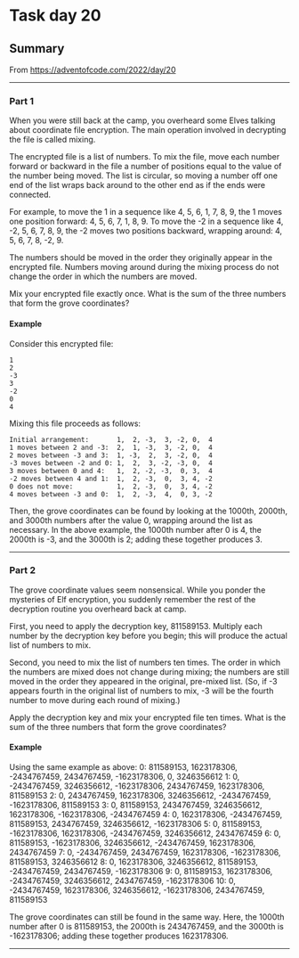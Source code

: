 # Task day 20

## Summary

From https://adventofcode.com/2022/day/20

---

### Part 1

When you were still back at the camp, you overheard some Elves talking about coordinate file encryption. The main operation involved in decrypting the file is called mixing.

The encrypted file is a list of numbers. To mix the file, move each number forward or backward in the file a number of positions equal to the value of the number being moved. The list is circular, so moving a number off one end of the list wraps back around to the other end as if the ends were connected.

For example, to move the 1 in a sequence like 4, 5, 6, 1, 7, 8, 9, the 1 moves one position forward: 4, 5, 6, 7, 1, 8, 9. To move the -2 in a sequence like 4, -2, 5, 6, 7, 8, 9, the -2 moves two positions backward, wrapping around: 4, 5, 6, 7, 8, -2, 9.

The numbers should be moved in the order they originally appear in the encrypted file. Numbers moving around during the mixing process do not change the order in which the numbers are moved.

Mix your encrypted file exactly once. What is the sum of the three numbers that form the grove coordinates?


#### Example

Consider this encrypted file:
```
1
2
-3
3
-2
0
4
```
Mixing this file proceeds as follows:
```
Initial arrangement:       1,  2, -3,  3, -2, 0,  4
1 moves between 2 and -3:  2,  1, -3,  3, -2, 0,  4
2 moves between -3 and 3:  1, -3,  2,  3, -2, 0,  4
-3 moves between -2 and 0: 1,  2,  3, -2, -3, 0,  4
3 moves between 0 and 4:   1,  2, -2, -3,  0, 3,  4
-2 moves between 4 and 1:  1,  2, -3,  0,  3, 4, -2
0 does not move:           1,  2, -3,  0,  3, 4, -2
4 moves between -3 and 0:  1,  2, -3,  4,  0, 3, -2
```

Then, the grove coordinates can be found by looking at the 1000th, 2000th, and 3000th numbers after the value 0, wrapping around the list as necessary. In the above example, the 1000th number after 0 is 4, the 2000th is -3, and the 3000th is 2; adding these together produces 3.


---

### Part 2

The grove coordinate values seem nonsensical. While you ponder the mysteries of Elf encryption, you suddenly remember the rest of the decryption routine you overheard back at camp.

First, you need to apply the decryption key, 811589153. Multiply each number by the decryption key before you begin; this will produce the actual list of numbers to mix.

Second, you need to mix the list of numbers ten times. The order in which the numbers are mixed does not change during mixing; the numbers are still moved in the order they appeared in the original, pre-mixed list. (So, if -3 appears fourth in the original list of numbers to mix, -3 will be the fourth number to move during each round of mixing.)

Apply the decryption key and mix your encrypted file ten times. What is the sum of the three numbers that form the grove coordinates?

#### Example

Using the same example as above:
 0: 811589153,  1623178306, -2434767459,  2434767459, -1623178306,           0,  3246356612
 1:         0, -2434767459,  3246356612, -1623178306,  2434767459,  1623178306,   811589153
 2:         0,  2434767459,  1623178306,  3246356612, -2434767459, -1623178306,   811589153
 3:         0,   811589153,  2434767459,  3246356612,  1623178306, -1623178306, -2434767459
 4:         0,  1623178306, -2434767459,   811589153,  2434767459,  3246356612, -1623178306
 5:         0,   811589153, -1623178306,  1623178306, -2434767459,  3246356612,  2434767459
 6:         0,   811589153, -1623178306,  3246356612, -2434767459,  1623178306,  2434767459
 7:         0, -2434767459,  2434767459,  1623178306, -1623178306,   811589153,  3246356612
 8:         0,  1623178306,  3246356612,   811589153, -2434767459,  2434767459, -1623178306
 9:         0,   811589153,  1623178306, -2434767459,  3246356612,  2434767459, -1623178306
10:         0, -2434767459,  1623178306,  3246356612, -1623178306,  2434767459,   811589153

The grove coordinates can still be found in the same way. Here, the 1000th number after 0 is 811589153, the 2000th is 2434767459, and the 3000th is -1623178306; adding these together produces 1623178306.


___


